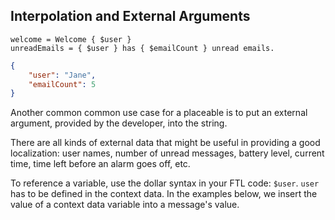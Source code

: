 Interpolation and External Arguments
------------------------------------
```
welcome = Welcome { $user }
unreadEmails = { $user } has { $emailCount } unread emails.
```
```json
{
    "user": "Jane",
    "emailCount": 5
}
```


Another common common use case for a placeable is to put an external argument,
provided by the developer, into the string.

There are all kinds of external data that might be useful in providing a good
localization: user names, number of unread messages, battery level, current
time, time left before an alarm goes off, etc.

To reference a variable, use the dollar syntax in your FTL code:
`$user`. `user` has to be defined in the context data. In the examples below,
we insert the value of a context data variable into a message's value.
